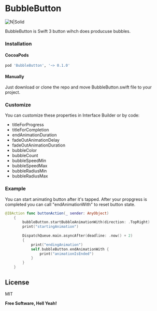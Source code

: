 # BubbleButton
![N|Solid](http://146.185.160.107/wp-content/uploads/2016/12/bubbleButtonHeader.png)

BubbleButton is Swift 3 button wihch does producuse bubbles.

### Installation

#### CocoaPods
```sh
pod 'BubbleButton', '~> 0.1.0'
```
#### Manually
Just download or clone the repo and move BubbleButton.swift file to your project.

### Customize
You can customize these properties in Interface Builder or by code:
  - titleForProgress 
  - titleForCompletion
  - endAnimationDuration
  - fadeOutAnimationDelay
  - fadeOutAnimationDuration
  - bubbleColor
  - bubbleCount
  - bubbleSpeedMin
  - bubbleSpeedMax
  - bubbleRadiusMin
  - bubbleRadiusMax

### Example

You can start animating button after it's tapped. After your propgress is completed you can call "endAnimationWith" to reset button state.
```swift
@IBAction func buttonAction(_ sender: AnyObject)
    {
        bubbleButton.startBubbleAnimationWith(direction: .TopRight)
        print("startingAnimation")
        
        DispatchQueue.main.asyncAfter(deadline: .now() + 2)
        {
            print("endingAnimation")
            self.bubbleButton.endAnimationWith {
                print("animationIsEnded")
            }
        }
    }
```

License
----
MIT

**Free Software, Hell Yeah!**